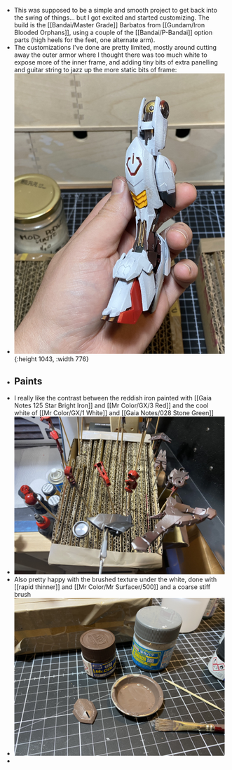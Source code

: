 - This was supposed to be a simple and smooth project to get back into the swing of things... but I got excited and started customizing. The build is the [[Bandai/Master Grade]] Barbatos from [[Gundam/Iron Blooded Orphans]], using a couple of the [[Bandai/P-Bandai]] option parts (high heels for the feet, one alternate arm).
- The customizations I've done are pretty limited, mostly around cutting away the outer armor where I thought there was too much white to expose more of the inner frame, and adding tiny bits of extra panelling and guitar string to jazz up the more static bits of frame:
- ![IMG_8373.jpeg](../assets/mg-barbatos-leg-painted.jpeg){:height 1043, :width 776}
- ## Paints
- I really like the contrast between the reddish iron painted with [[Gaia Notes 125 Star Bright Iron]] and [[Mr Color/GX/3 Red]] and the cool white of [[Mr Color/GX/1 White]] and [[Gaia Notes/028 Stone Green]]
- ![IMG_8367.jpeg](../assets/mg-barbatos-warm-iron-progress.jpeg)
- Also pretty happy with the brushed texture under the white, done with [[rapid thinner]] and [[Mr Color/Mr Surfacer/500]] and a coarse stiff brush
- ![IMG_8372.jpeg](../assets/mg-barbatos-brown-red-500-surfacer-and-progress.jpeg)
-